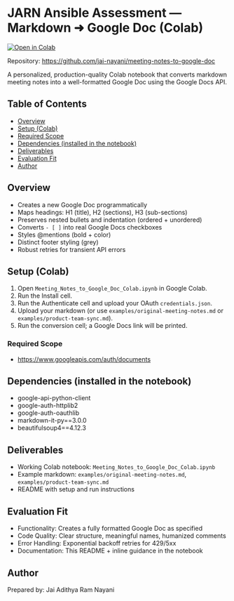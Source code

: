 # JARN Ansible Assessment — Markdown ➜ Google Doc (Colab)

[![Open in Colab](https://colab.research.google.com/assets/colab-badge.svg)](https://colab.research.google.com/github/jai-nayani/meeting-notes-to-google-doc/blob/main/Meeting_Notes_to_Google_Doc_Colab.ipynb)

Repository: https://github.com/jai-nayani/meeting-notes-to-google-doc

A personalized, production-quality Colab notebook that converts markdown meeting notes into a well-formatted Google Doc using the Google Docs API.

## Table of Contents
- [Overview](#overview)
- [Setup (Colab)](#setup-colab)
- [Required Scope](#required-scope)
- [Dependencies (installed in the notebook)](#dependencies-installed-in-the-notebook)
- [Deliverables](#deliverables)
- [Evaluation Fit](#evaluation-fit)
- [Author](#author)

## Overview
- Creates a new Google Doc programmatically
- Maps headings: H1 (title), H2 (sections), H3 (sub-sections)
- Preserves nested bullets and indentation (ordered + unordered)
- Converts `- [ ]` into real Google Docs checkboxes
- Styles @mentions (bold + color)
- Distinct footer styling (grey)
- Robust retries for transient API errors

## Setup (Colab)
1. Open `Meeting_Notes_to_Google_Doc_Colab.ipynb` in Google Colab.
2. Run the Install cell.
3. Run the Authenticate cell and upload your OAuth `credentials.json`.
4. Upload your markdown (or use `examples/original-meeting-notes.md` or `examples/product-team-sync.md`).
5. Run the conversion cell; a Google Docs link will be printed.

### Required Scope
- https://www.googleapis.com/auth/documents

## Dependencies (installed in the notebook)
- google-api-python-client
- google-auth-httplib2
- google-auth-oauthlib
- markdown-it-py==3.0.0
- beautifulsoup4==4.12.3

## Deliverables
- Working Colab notebook: `Meeting_Notes_to_Google_Doc_Colab.ipynb`
- Example markdown: `examples/original-meeting-notes.md`, `examples/product-team-sync.md`
- README with setup and run instructions

## Evaluation Fit
- Functionality: Creates a fully formatted Google Doc as specified
- Code Quality: Clear structure, meaningful names, humanized comments
- Error Handling: Exponential backoff retries for 429/5xx
- Documentation: This README + inline guidance in the notebook

## Author
Prepared by: Jai Adithya Ram Nayani
